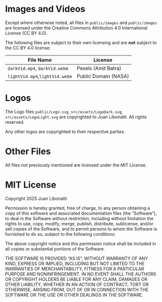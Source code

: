 # Images and Videos

Except where otherwise noted, all files in `public/images` and `public/images`  are licensed under the Creative Commons Attribution 4.0 
International License (CC BY 4.0).

The following files are subject to their own licensing and are **not** subject to the CC BY 4.0 license:

| File Name                         | License                |
|-----------------------------------|------------------------|
| `darkVid.mp4`, `darkVid.webm`     | Pexels (Amit Batra)    |
| `lightVid.mp4`,`lightVid.webm`    | Public Domain (NASA)   |


# Logos

The Logo files `public/Logo.svg`, `src/assets/LogoDark.svg`, `src/assets/LogoLight.svg` are copyrighted to Juan Libonatti. All rights reserved.

Any other logos are copyrighted to their respective parties.

# Other Files

All files not previously mentioned are licensed under the MIT License.

# MIT License

Copyright 2025 Juan Libonatti

Permission is hereby granted, free of charge, to any person obtaining a copy of this software and associated documentation files (the “Software”), to deal in the Software without restriction, including without limitation the rights to use, copy, modify, merge, publish, distribute, sublicense, and/or sell copies of the Software, and to permit persons to whom the Software is furnished to do so, subject to the following conditions:

The above copyright notice and this permission notice shall be included in all copies or substantial portions of the Software.

THE SOFTWARE IS PROVIDED “AS IS”, WITHOUT WARRANTY OF ANY KIND, EXPRESS OR IMPLIED, INCLUDING BUT NOT LIMITED TO THE WARRANTIES OF MERCHANTABILITY, FITNESS FOR A PARTICULAR PURPOSE AND NONINFRINGEMENT. IN NO EVENT SHALL THE AUTHORS OR COPYRIGHT HOLDERS BE LIABLE FOR ANY CLAIM, DAMAGES OR OTHER LIABILITY, WHETHER IN AN ACTION OF CONTRACT, TORT OR OTHERWISE, ARISING FROM, OUT OF OR IN CONNECTION WITH THE SOFTWARE OR THE USE OR OTHER DEALINGS IN THE SOFTWARE.